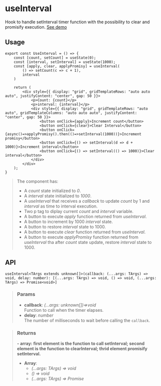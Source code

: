 # useInterval
Hook to handle setInterval timer function with the possibility to clear and promisify execution. [See demo](https://ndriadev.github.io/react-tools/#/hooks/api-dom/useInterval)

## Usage

```tsx
export const UseInterval = () => {
	const [count, setCount] = useState(0);
	const [interval, setInterval] = useState(1000);
	const [apply, clear, applyPromisy] = useInterval(
		() => setCount(c => c + 1),
		interval
	)

	return (
		<div style={{ display: "grid", gridTemplateRows: "auto auto auto", justifyContent: "center", gap: 50 }}>
			<p>Count: {count}</p>
			<p>interval: {interval}</p>
			<div style={{ display: "grid", gridTemplateRows: "auto auto", gridTemplateColumns: "auto auto auto", justifyContent: "center", gap: 50 }}>
				<button onClick={apply}>Increment count</button>
				<button onClick={clear}>Clear Interval</button>
				<button onClick={async()=>applyPromisy().then(()=>setInterval(1000))}>Increment promisy</button>
				<button onClick={() => setInterval(d => d + 1000)}>Increment interval</button>
				<button onClick={() => setInterval(() => 1000)}>Clear interval</button>
			</div>
		</div>
	);
}
```

> The component has:
> - A _count_ state initialized to _0_.
> - A _interval_ state initialized to _1000_.
> - A _useInterval_ that receives a _callback_ to update _count_ by 1 and _interval_ as time to interval execution.
> - Two p tag to diplay current _count_ and _interval_ variable.
> - A button to execute _apply_ function returned from _useInterval_.
> - A button to increment by 1000 _interval_ state.
> - A button to restore _interval_ state to 1000.
> - A button to execute _clear_ function returned from _useInterval_.
> - A button to execute _applyPromisy_ function returned from _useInterval_ tha after _count_ state update, restore _interval_ state to 1000.


## API

```tsx
useInterval<TArgs extends unknown[]>(callback: (...args: TArgs) => void, delay: number): [(...args: TArgs) => void, () => void, (...args: TArgs) => Promise<void>]
```

> ### Params
>
> - __callback__: _(...args: unknown[])=>void_  
Function to call when the timer elapses.
> - __delay__: _number_  
The number of milliseconds to wait before calling the `callback`.
>

> ### Returns
>
> __- array: first element is the function to call setInterval; second element is the function to clearInterval; thrid element promisify setInterval.__
> - __Array__:  
>     - _(...args: TArgs) => void_  
>     - _() => void_  
>     - _(...args: TArgs) => Promise<void>_  
>